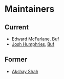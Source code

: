 Maintainers
===========

## Current
* [Edward McFarlane](https://github.com/emcfarlane), [Buf](https://buf.build)
* [Josh Humphries](https://github.com/jhump), [Buf](https://buf.build)

## Former
* [Akshay Shah](https://github.com/akshayjshah)

